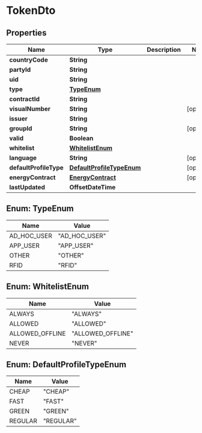 

# TokenDto


## Properties

| Name | Type | Description | Notes |
|------------ | ------------- | ------------- | -------------|
|**countryCode** | **String** |  |  |
|**partyId** | **String** |  |  |
|**uid** | **String** |  |  |
|**type** | [**TypeEnum**](#TypeEnum) |  |  |
|**contractId** | **String** |  |  |
|**visualNumber** | **String** |  |  [optional] |
|**issuer** | **String** |  |  |
|**groupId** | **String** |  |  [optional] |
|**valid** | **Boolean** |  |  |
|**whitelist** | [**WhitelistEnum**](#WhitelistEnum) |  |  |
|**language** | **String** |  |  [optional] |
|**defaultProfileType** | [**DefaultProfileTypeEnum**](#DefaultProfileTypeEnum) |  |  [optional] |
|**energyContract** | [**EnergyContract**](EnergyContract.md) |  |  [optional] |
|**lastUpdated** | **OffsetDateTime** |  |  |



## Enum: TypeEnum

| Name | Value |
|---- | -----|
| AD_HOC_USER | &quot;AD_HOC_USER&quot; |
| APP_USER | &quot;APP_USER&quot; |
| OTHER | &quot;OTHER&quot; |
| RFID | &quot;RFID&quot; |



## Enum: WhitelistEnum

| Name | Value |
|---- | -----|
| ALWAYS | &quot;ALWAYS&quot; |
| ALLOWED | &quot;ALLOWED&quot; |
| ALLOWED_OFFLINE | &quot;ALLOWED_OFFLINE&quot; |
| NEVER | &quot;NEVER&quot; |



## Enum: DefaultProfileTypeEnum

| Name | Value |
|---- | -----|
| CHEAP | &quot;CHEAP&quot; |
| FAST | &quot;FAST&quot; |
| GREEN | &quot;GREEN&quot; |
| REGULAR | &quot;REGULAR&quot; |



